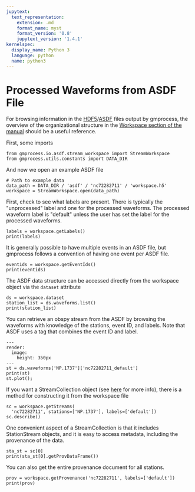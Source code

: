 ```yaml
---
jupytext:
  text_representation:
    extension: .md
    format_name: myst
    format_version: '0.8'
    jupytext_version: '1.4.1'
kernelspec:
  display_name: Python 3
  language: python
  name: python3
---
```

# Processed Waveforms from ASDF File

For browsing information in the 
[HDF5](https://www.hdfgroup.org/solutions/hdf5/)/[ASDF](https://asdf-definition.readthedocs.io/en/latest/)
files output by gmprocess, the overview of the organizational structure in the 
[Workspace section of the manual](../manual/workspace)
should be a useful reference. 

First, some imports

```{code-cell} ipython3
from gmprocess.io.asdf.stream_workspace import StreamWorkspace
from gmprocess.utils.constants import DATA_DIR
```

And now we open an example ASDF file

```{code-cell} ipython3
# Path to example data
data_path = DATA_DIR / 'asdf' / 'nc72282711' / 'workspace.h5'
workspace = StreamWorkspace.open(data_path)
```

First, check to see what labels are present. There is typically the 
"unprocessed" label and one for the processed waveforms. The processed 
waveform label is "default" unless the user has set the label for the 
processed waveforms.

```{code-cell} ipython3
labels = workspace.getLabels()
print(labels)
```

It is generally possible to have multiple events in an ASDF file, but gmprocess
follows a convention of having one event per ASDF file. 

```{code-cell} ipython3
eventids = workspace.getEventIds()
print(eventids)
```

The ASDF data structure can be accessed directly from the workspace object via
the `dataset` attribute

```{code-cell} ipython3
ds = workspace.dataset
station_list = ds.waveforms.list()
print(station_list)
```

You can retrieve an obspy stream from the ASDF by browsing the waveforms with 
knowledge of the stations, event ID, and labels. Note that ASDF uses a tag 
that combines the event ID and label.

```{code-cell} ipython3
---
render:
  image:
    height: 350px
---
st = ds.waveforms['NP.1737']['nc72282711_default']
print(st)
st.plot();
```

If you want a StreamCollection object (see [here](../manual/data_structures) 
for more info), there is a method for constructing it from the workspace
file

```{code-cell} ipython3
sc = workspace.getStreams(
  'nc72282711', stations=['NP.1737'], labels=['default'])
sc.describe()
```

One convenient aspect of a StreamCollection is that it includes StationStream 
objects, and it is easy to access metadata, including the provenance of the 
data. 

```{code-cell} ipython3
sta_st = sc[0]
print(sta_st[0].getProvDataFrame())
```

You can also get the entire provenance document for all stations.

```{code-cell} ipython3
prov = workspace.getProvenance('nc72282711', labels=['default'])
print(prov)
```
